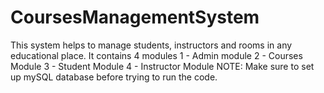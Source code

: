 # CoursesManagementSystem
 This system helps to manage students, instructors and rooms in any educational place. It contains 4 modules 
 1 - Admin module 
 2 - Courses Module 
 3 - Student Module 
 4 - Instructor
 Module NOTE: Make sure to set up mySQL database before trying to run the code.
